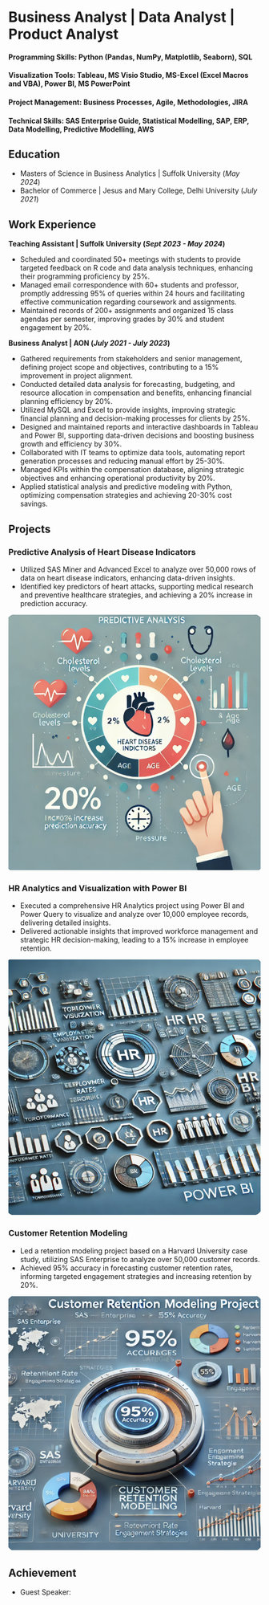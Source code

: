 # Business Analyst | Data Analyst | Product Analyst

#### Programming Skills: Python (Pandas, NumPy, Matplotlib, Seaborn), SQL
#### Visualization Tools: Tableau, MS Visio Studio, MS-Excel (Excel Macros and VBA), Power BI, MS PowerPoint
#### Project Management: Business Processes, Agile, Methodologies, JIRA
#### Technical Skills: SAS Enterprise Guide, Statistical Modelling, SAP, ERP, Data Modelling, Predictive Modelling, AWS

## Education							       		
- Masters of Science in Business Analytics	| Suffolk University (_May 2024_)	 			        		
- Bachelor of Commerce | Jesus and Mary College, Delhi University (_July 2021_)

## Work Experience
**Teaching Assistant | Suffolk University (_Sept 2023 - May 2024_)**
- Scheduled and coordinated 50+ meetings with students to provide targeted feedback on R code and data analysis techniques, enhancing their programming proficiency by 25%.
- Managed email correspondence with 60+ students and professor, promptly addressing 95% of queries within 24 hours and facilitating effective communication regarding coursework and assignments.
- Maintained records of 200+ assignments and organized 15 class agendas per semester, improving grades by 30% and student engagement by 20%.

**Business Analyst | AON (_July 2021 - July 2023_)**
- Gathered requirements from stakeholders and senior management, defining project scope and objectives, contributing to a 15% improvement in project alignment.
- Conducted detailed data analysis for forecasting, budgeting, and resource allocation in compensation and benefits, enhancing financial planning efficiency by 20%.
- Utilized MySQL and Excel to provide insights, improving strategic financial planning and decision-making processes for clients by 25%.
- Designed and maintained reports and interactive dashboards in Tableau and Power BI, supporting data-driven decisions and boosting business growth and efficiency by 30%.
- Collaborated with IT teams to optimize data tools, automating report generation processes and reducing manual effort by 25-30%.
- Managed KPIs within the compensation database, aligning strategic objectives and enhancing operational productivity by 20%.
- Applied statistical analysis and predictive modeling with Python, optimizing compensation strategies and achieving 20-30% cost savings.

## Projects
### Predictive Analysis of Heart Disease Indicators
- Utilized SAS Miner and Advanced Excel to analyze over 50,000 rows of data on heart disease indicators, enhancing data-driven insights.
- Identified key predictors of heart attacks, supporting medical research and preventive healthcare strategies, and achieving a 20% increase in prediction accuracy.

![Image 1](Images/HeartDisease.png)

### HR Analytics and Visualization with Power BI

- Executed a comprehensive HR Analytics project using Power BI and Power Query to visualize and analyze over 10,000 employee records, delivering detailed insights.
- Delivered actionable insights that improved workforce management and strategic HR decision-making, leading to a 15% increase in employee retention.

![Image 2](Images/HRAnalytics.png)

### Customer Retention Modeling

- Led a retention modeling project based on a Harvard University case study, utilizing SAS Enterprise to analyze over 50,000 customer records.
- Achieved 95% accuracy in forecasting customer retention rates, informing targeted engagement strategies and increasing retention by 20%.

![Image 3](Images/CRM.png)

## Achievement
- Guest Speaker: 
